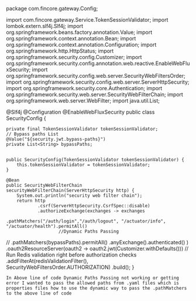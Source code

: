 package com.fincore.gateway.Config;

import com.fincore.gateway.Service.TokenSessionValidator;
import lombok.extern.slf4j.Slf4j;
import org.springframework.beans.factory.annotation.Value;
import org.springframework.context.annotation.Bean;
import org.springframework.context.annotation.Configuration;
import org.springframework.http.HttpStatus;
import org.springframework.security.config.Customizer;
import org.springframework.security.config.annotation.web.reactive.EnableWebFluxSecurity;
import org.springframework.security.config.web.server.SecurityWebFiltersOrder;
import org.springframework.security.config.web.server.ServerHttpSecurity;
import org.springframework.security.core.Authentication;
import org.springframework.security.web.server.SecurityWebFilterChain;
import org.springframework.web.server.WebFilter;
import java.util.List;

@Slf4j
@Configuration
@EnableWebFluxSecurity
public class SecurityConfig {

    private final TokenSessionValidator tokenSessionValidator;
    // Bypass paths List
    @Value("${security.jwt.bypass-paths}")
    private List<String> bypassPaths;
    
    
    public SecurityConfig(TokenSessionValidator tokenSessionValidator) {
        this.tokenSessionValidator = tokenSessionValidator;
    }

    @Bean
    public SecurityWebFilterChain securityWebFilterChain(ServerHttpSecurity http) {
        System.out.println("security web filter chain");
        return http
                .csrf(ServerHttpSecurity.CsrfSpec::disable)
                .authorizeExchange(exchanges -> exchanges
                                .pathMatchers("/auth/login","/auth/logout", "/actuator/info", "/actuator/health").permitAll()
                        //Dynamic Paths Passing
//                        .pathMatchers(bypassPaths).permitAll()
                                .anyExchange().authenticated()
                )
                .oauth2ResourceServer(oauth2 -> oauth2.jwt(Customizer.withDefaults()))
                //  Run Redis validation right before authorization checks
                .addFilterAt(redisValidationFilter(), SecurityWebFiltersOrder.AUTHORIZATION)
                .build();
    }

    In Above line of code Dynamic Paths Passing not working or getting error I wanted to pass the allowed paths from .yaml files which is properties files how to use the dynamic way to pass the .pathMatchers to the above line of code 
